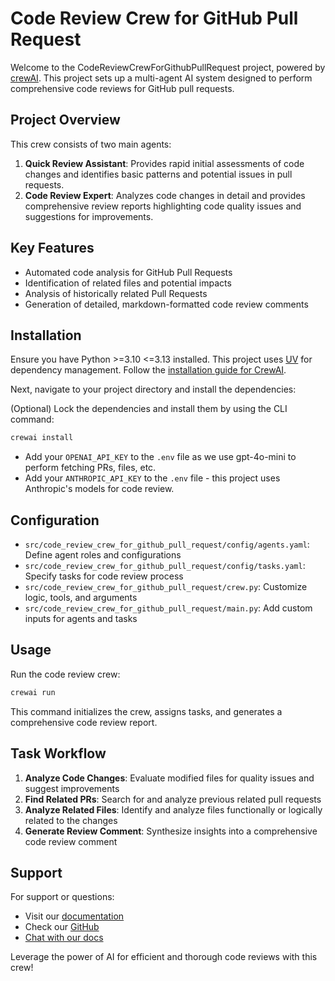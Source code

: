 # Code Review Crew for GitHub Pull Request

Welcome to the CodeReviewCrewForGithubPullRequest project, powered by [crewAI](https://crewai.com). This project sets up a multi-agent AI system designed to perform comprehensive code reviews for GitHub pull requests.

## Project Overview

This crew consists of two main agents:

1. **Quick Review Assistant**: Provides rapid initial assessments of code changes and identifies basic patterns and potential issues in pull requests.
2. **Code Review Expert**: Analyzes code changes in detail and provides comprehensive review reports highlighting code quality issues and suggestions for improvements.

## Key Features

- Automated code analysis for GitHub Pull Requests
- Identification of related files and potential impacts
- Analysis of historically related Pull Requests
- Generation of detailed, markdown-formatted code review comments

## Installation

Ensure you have Python >=3.10 <=3.13 installed. This project uses [UV](https://docs.astral.sh/uv/) for dependency management.
Follow the [installation guide for CrewAI](https://docs.crewai.com/docs/installation).

Next, navigate to your project directory and install the dependencies:

(Optional) Lock the dependencies and install them by using the CLI command:
```bash
crewai install
```

* Add your `OPENAI_API_KEY` to the `.env` file as we use gpt-4o-mini to perform fetching PRs, files, etc.
* Add your `ANTHROPIC_API_KEY` to the `.env` file - this project uses Anthropic's models for code review.

## Configuration

- `src/code_review_crew_for_github_pull_request/config/agents.yaml`: Define agent roles and configurations
- `src/code_review_crew_for_github_pull_request/config/tasks.yaml`: Specify tasks for code review process
- `src/code_review_crew_for_github_pull_request/crew.py`: Customize logic, tools, and arguments
- `src/code_review_crew_for_github_pull_request/main.py`: Add custom inputs for agents and tasks

## Usage

Run the code review crew:

```bash
crewai run
```

This command initializes the crew, assigns tasks, and generates a comprehensive code review report.

## Task Workflow

1. **Analyze Code Changes**: Evaluate modified files for quality issues and suggest improvements
2. **Find Related PRs**: Search for and analyze previous related pull requests
3. **Analyze Related Files**: Identify and analyze files functionally or logically related to the changes
4. **Generate Review Comment**: Synthesize insights into a comprehensive code review comment

## Support

For support or questions:
- Visit our [documentation](https://docs.crewai.com)
- Check our [GitHub ](https://github.com/crewAIInc)
- [Chat with our docs](https://chatg.pt/DWjSBZn)

Leverage the power of AI for efficient and thorough code reviews with this crew!
